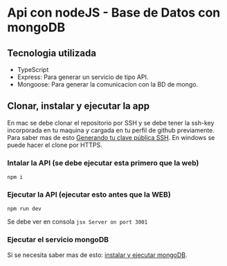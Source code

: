 # Api con nodeJS - Base de Datos con mongoDB

## Tecnologia utilizada
- TypeScript
- Express: Para generar un servicio de tipo API.
- Mongoose: Para generar la comunicacion con la BD de mongo.

## Clonar, instalar y ejecutar la app

En mac se debe clonar el repositorio por SSH y se debe tener la ssh-key incorporada en tu maquina y cargada en tu perfil de github previamente.
Para saber mas de esto [Generando tu clave pública SSH](https://git-scm.com/book/es/v2/Git-en-el-Servidor-Generando-tu-clave-p%C3%BAblica-SSH).
En windows se puede hacer el clone por HTTPS.

### Intalar la API (se debe ejecutar esta primero que la web)
`npm i`

### Ejecutar la API (ejecutar esto antes que la WEB)
`npm run dev`

Se debe ver en consola ```jsx Server on port 3001 ```

### Ejecutar el servicio mongoDB
Si se necesita saber mas de esto: [instalar y ejecutar mongoDB](https://platzi.com/blog/como-instalar-mongodb-en-window-linux-y-mac/?utm_source=google&utm_medium=cpc&utm_campaign=18798607679&utm_adgroup=&utm_content=&gclid=Cj0KCQiA2-2eBhClARIsAGLQ2RkX9m2H6igSEByrulktMKQy8JI_8n6qOPflwlQ4aYNvtSoAJLTHEIoaAg1vEALw_wcB&gclsrc=aw.ds).
